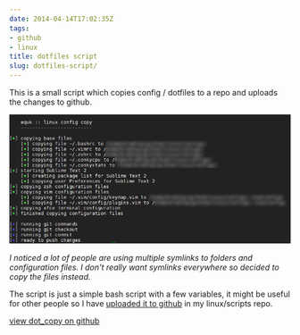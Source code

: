 ```yaml
---
date: 2014-04-14T17:02:35Z
tags:
- github
- linux
title: dotfiles script
slug: dotfiles-script/
---
```


This is a small script which copies config / dotfiles to a repo and uploads the changes to github.

![dotfiles_copy](../_media/images/2014/Apr/dotfiles_copy.png)

*I noticed a lot of people are using multiple symlinks to folders and configuration files.
I don't really want symlinks everywhere so decided to copy the files instead.*

The script is just a simple bash script with a few variables, it might be useful for other people so I have <a href="https://github.com/equk/linux/blob/master/scripts/dot_copy.sh" target="_blank">uploaded it to github</a> in my linux/scripts repo.

<a href="https://github.com/equk/linux/blob/master/scripts/dot_copy.sh" target="_blank"><i class="fa fa-github-alt"></i> view dot_copy on github</a>